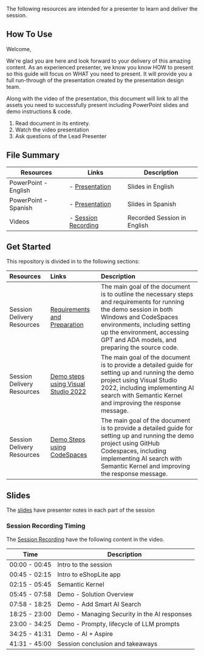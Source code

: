 The following resources are intended for a presenter to learn and deliver the session.

## How To Use

Welcome,

We're glad you are here and look forward to your delivery of this amazing content. As an experienced presenter, we know you know HOW to present so this guide will focus on WHAT you need to present. It will provide you a full run-through of the presentation created by the presentation design team.

Along with the video of the presentation, this document will link to all the assets you need to successfully present including PowerPoint slides and demo instructions & code.

1. Read document in its entirety.
2. Watch the video presentation
3. Ask questions of the Lead Presenter

## File Summary

| Resources          | Links                            | Description |
|-------------------|----------------------------------|-------------------|
| PowerPoint - English        | - [Presentation](https://aka.ms/AArx7pc) | Slides in English |
| PowerPoint - Spanish        | - [Presentation](https://aka.ms/AAsd4jc) | Slides in Spanish |
| Videos            | - [Session Recording](https://aka.ms/AAryr1d) | Recorded Session in English|

## Get Started

This repository is divided in to the following sections:

| Resources          | Links                             | Description        |
|:-------------------|:----------------------------------|:-------------------|
| Session Delivery Resources | [Requirements and Preparation](./RequirementsAndPreparation.md) | The main goal of the document is to outline the necessary steps and requirements for running the demo session in both Windows and CodeSpaces environments, including setting up the environment, accessing GPT and ADA models, and preparing the source code. |
| Session Delivery Resources | [Demo steps using Visual Studio 2022](./step-by-step-vs2022.md) | The main goal of the document is to provide a detailed guide for setting up and running the demo project using Visual Studio 2022, including implementing AI search with Semantic Kernel and improving the response message.  |
| Session Delivery Resources | [Demo Steps using CodeSpaces](./step-by-step-codespaces.md) | The main goal of the document is to provide a detailed guide for setting up and running the demo project using GitHub Codespaces, including implementing AI search with Semantic Kernel and improving the response message. |

## Slides

The [slides](https://aka.ms/AArx7pc) have presenter notes in each part of the session

### Session Recording Timing

The [Session Recording](https://aka.ms/AAryr1d) have the following content in the video.

| Time        | Description |
|--------------|-------------|
| 00:00 - 00:45 | Intro to the session  |
| 00:45 - 02:15 | Intro to eShopLite app |
| 02:15 - 05:45 | Semantic Kernel |
| 05:45 - 07:58 | Demo - Solution Overview |
| 07:58 - 18:25 | Demo - Add Smart AI Search |
| 18:25 - 23:00 | Demo - Managing Security in the AI responses |
| 23:00 - 34:25 | Demo - Prompty, lifecycle of LLM prompts |
| 34:25 - 41:31 | Demo - AI + Aspire |
| 41:31 - 45:00 | Session conclusion and takeaways |
